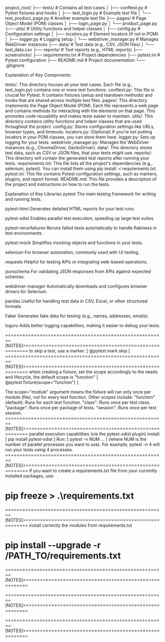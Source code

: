 
project_root/
├── tests/                # Contains all test cases
│   ├── conftest.py       # Pytest fixtures and hooks
│   ├── test_login.py     # Example test file
│   └── test_product_page.py # Another example test file
├── pages/                # Page Object Model (POM) classes
│   ├── login_page.py
│   └── product_page.py
├── utils/                # Utility functions and helper classes
│   ├── config.py         # Configuration settings
│   ├── locators.py       # Element locators (if not in POM)
│   ├── logger.py         # Logging setup
│   └── webdriver_manager.py # Manages WebDriver instances
├── data/                 # Test data (e.g., CSV, JSON files)
│   └── test_data.csv
├── reports/              # Test reports (e.g., HTML reports)
├── screenshots/ 
├── requirements.txt      # Project dependencies
├── pytest.ini            # Pytest configuration
├── README.md             # Project documentation
└── .gitignore

Explanation of Key Components:

tests/: This directory houses all your test cases. Each file (e.g., test_login.py) contains one or more test functions.
conftest.py: This file is crucial for Pytest. It contains fixtures (setup and teardown methods) and hooks 
that are shared across multiple test files.
pages/: This directory implements the Page Object Model (POM). Each file represents a web page and contains methods for 
interacting with the elements on that page. This promotes code reusability and makes tests easier to maintain.
utils/: This directory contains utility functions and helper classes that are used throughout the project.
config.py: Stores configuration settings like URLs, browser types, and timeouts.
locators.py: (Optional) If you're not putting locators in your POM classes, you can store them here.
logger.py: Sets up logging for your tests.
webdriver_manager.py: Manages the WebDriver instances (e.g., ChromeDriver, GeckoDriver).
data/: This directory stores test data, such as CSV or JSON files, that your tests might use.
reports/: This directory will contain the generated test reports after running your tests.
requirements.txt: This file lists all the project's dependencies (e.g., selenium, pytest). You can install them using 
pip install -r requirements.txt.
pytest.ini: This file contains Pytest configuration settings, such as markers, plugins, and report format.
README.md: This file provides a description of the project and instructions on how to run the tests.


Explanation of Key Libraries
pytest
The main testing framework for writing and running tests.

pytest-html
Generates detailed HTML reports for your test runs.

pytest-xdist
Enables parallel test execution, speeding up large test suites.

pytest-rerunfailures
Reruns failed tests automatically to handle flakiness in test environments.

pytest-mock
Simplifies mocking objects and functions in your tests.

selenium
For browser automation, commonly used with UI testing.

requests
Helpful for testing APIs or integrating web-based operations.

jsonschema
For validating JSON responses from APIs against expected schemas.

webdriver-manager
Automatically downloads and configures browser drivers for Selenium.

pandas
Useful for handling test data in CSV, Excel, or other structured formats.

Faker
Generates fake data for testing (e.g., names, addresses, emails).

loguru
Adds better logging capabilities, making it easier to debug your tests.

========================================================[NOTES]========================================================
to skip a test, use a marker:
[ @pytest.mark.skip ]
========================================================[NOTES]========================================================
when creating a fixture, set the scope accordingly to the needs and lifecycle, the default scope is "function"
[ @pytest.fixture(scope="function") ]

The scope="module" argument means the fixture will run only once per module (file), 
not for every test function. Other scopes include:
"function" (default): Runs for each test function.
"class": Runs once per test class.
"package": Runs once per package of tests.
"session": Runs once per test session.
========================================================[NOTES]========================================================
parallel execution capabilities (via the pytest-xdist plugin)
install: [ pip install pytest-xdist ]
Run:     [ pytest -n NUM ... ] (where NUM is the number of parallel processes you want to use). 
For example, pytest -n 4 will run your tests using 4 processes.
========================================================[NOTES]========================================================
If you want to create a requirements.txt file from your currently installed packages, use:
# pip freeze > .\requirements.txt
========================================================[NOTES]========================================================
install correctly the modules from requirements.txt
# pip install --upgrade -r /PATH_TO/requirements.txt
========================================================[NOTES]========================================================

========================================================[NOTES]========================================================

========================================================[NOTES]========================================================